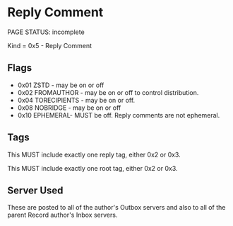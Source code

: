 # Reply Comment

<status>PAGE STATUS: incomplete</status>

Kind = 0x5 - Reply Comment

## Flags

* 0x01 ZSTD - may be on or off
* 0x02 FROMAUTHOR - may be on or off to control distribution.
* 0x04 TORECIPIENTS - may be on or off.
* 0x08 NOBRIDGE - may be on or off
* 0x10 EPHEMERAL- MUST be off. Reply comments are not ephemeral.

## Tags

This MUST include exactly one reply tag, either 0x2 or 0x3.

This MUST include exactly one root tag, either 0x2 or 0x3.

## Server Used

These are posted to all of the author's Outbox servers and also to all
of the parent Record author's Inbox servers.
